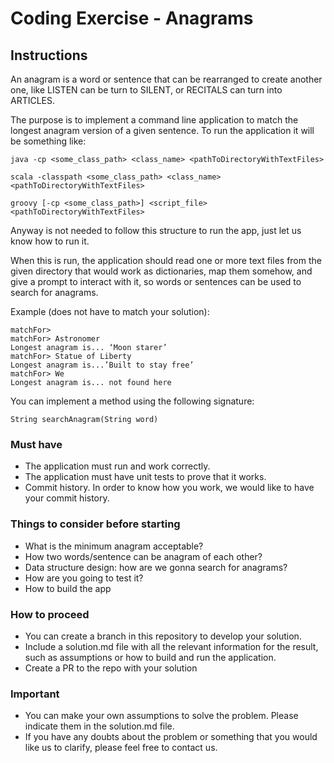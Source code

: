 Coding Exercise - Anagrams
==================================

Instructions
------------

An anagram is a word or sentence that can be rearranged to create another one, like LISTEN can be turn to SILENT, or RECITALS can turn into ARTICLES.

The purpose is to implement a command line application to match the longest anagram version of a given sentence.
To run the application it will be something like:

```
java -cp <some_class_path> <class_name> <pathToDirectoryWithTextFiles>

scala -classpath <some_class_path> <class_name> <pathToDirectoryWithTextFiles>

groovy [-cp <some_class_path>] <script_file> <pathToDirectoryWithTextFiles>
```
Anyway is not needed to follow this structure to run the app, just let us know how to run it.

When this is run, the application should read one or more text files from the given directory that would work as dictionaries, map them somehow, and give a prompt to interact with it, so words or sentences can be used to search for anagrams.

Example (does not have to match your solution):
```$bash/ java -cp . org.awesome.App /some/dir
matchFor>
matchFor> Astronomer
Longest anagram is... ‘Moon starer’
matchFor> Statue of Liberty
Longest anagram is...’Built to stay free’
matchFor> We
Longest anagram is... not found here
```
You can implement a method using the following signature:

``` String searchAnagram(String word) ```

### Must have
* The application must run and work correctly.
* The application must have unit tests to prove that it works.
* Commit history. In order to know how you work, we would like to have your commit history.

### Things to consider before starting
* What is the minimum anagram acceptable?
* How two words/sentence can be anagram of each other?
* Data structure design: how are we gonna search for anagrams? 
* How are you going to test it?
* How to build the app

### How to proceed
* You can create a branch in this repository to develop your solution.
* Include a solution.md file with all the relevant information for the result, such as assumptions or how to build and run the application.
* Create a PR to the repo with your solution

### Important
* You can make your own assumptions to solve the problem. Please indicate them in the solution.md file.
* If you have any doubts about the problem or something that you would like us to clarify, please feel free to contact us.
